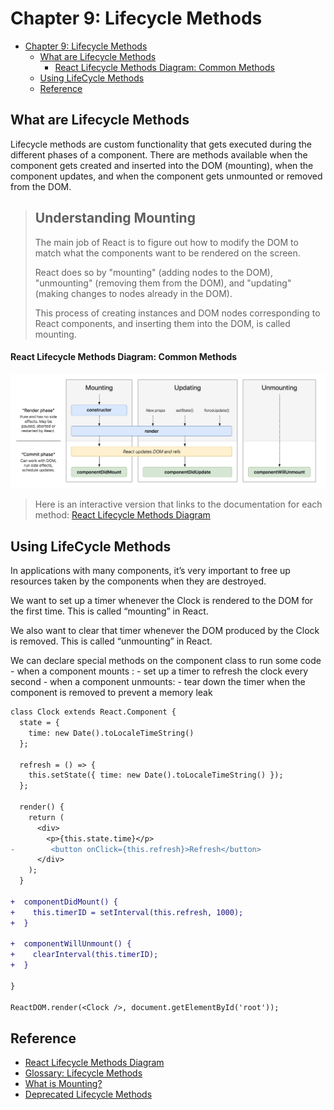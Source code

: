 # Chapter 9: Lifecycle Methods

- [Chapter 9: Lifecycle Methods](#chapter-9-lifecycle-methods)
  - [What are Lifecycle Methods](#what-are-lifecycle-methods)
      - [React Lifecycle Methods Diagram: Common Methods](#react-lifecycle-methods-diagram-common-methods)
  - [Using LifeCycle Methods](#using-lifecycle-methods)
  - [Reference](#reference)

## What are Lifecycle Methods

Lifecycle methods are custom functionality that gets executed during the different phases of a component. There are methods available when the component gets created and inserted into the DOM (mounting), when the component updates, and when the component gets unmounted or removed from the DOM.

> ## Understanding Mounting
>
> The main job of React is to figure out how to modify the DOM to match what the components want to be rendered on the screen.
>
> React does so by "mounting" (adding nodes to the DOM), "unmounting" (removing them from the DOM), and "updating" (making changes to nodes already in the DOM).
>
> This process of creating instances and DOM nodes corresponding to React components, and inserting them into the DOM, is called mounting.

#### React Lifecycle Methods Diagram: Common Methods

![React Lifecycle Methods Diagram: Common](./assets/React_lifecycle_methods_diagram-common.png)

> Here is an interactive version that links to the documentation for each method: [React Lifecycle Methods Diagram](http://projects.wojtekmaj.pl/react-lifecycle-methods-diagram/)

## Using LifeCycle Methods

In applications with many components, it’s very important to free up resources taken by the components when they are destroyed.

We want to set up a timer whenever the Clock is rendered to the DOM for the first time. This is called “mounting” in React.

We also want to clear that timer whenever the DOM produced by the Clock is removed. This is called “unmounting” in React.

We can declare special methods on the component class to run some code - when a component mounts : - set up a timer to refresh the clock every second - when a component unmounts: - tear down the timer when the component is removed to prevent a memory leak

```diff
class Clock extends React.Component {
  state = {
    time: new Date().toLocaleTimeString()
  };

  refresh = () => {
    this.setState({ time: new Date().toLocaleTimeString() });
  };

  render() {
    return (
      <div>
        <p>{this.state.time}</p>
-        <button onClick={this.refresh}>Refresh</button>
      </div>
    );
  }

+  componentDidMount() {
+    this.timerID = setInterval(this.refresh, 1000);
+  }

+  componentWillUnmount() {
+    clearInterval(this.timerID);
+  }

}

ReactDOM.render(<Clock />, document.getElementById('root'));
```

<!-- #### React Lifecycle Methods Diagram: All Methods

![React Lifecycle Methods Diagram: All](./assets/React_lifecycle_methods_diagram-all.png) -->

## Reference

- [React Lifecycle Methods Diagram](http://projects.wojtekmaj.pl/react-lifecycle-methods-diagram/)
- [Glossary: Lifecycle Methods](https://reactjs.org/docs/glossary.html#lifecycle-methods)
- [What is Mounting?](https://stackoverflow.com/questions/31556450/what-is-mounting-in-react-js/31559566#31559566)
- [Deprecated Lifecycle Methods](https://reactjs.org/blog/2018/03/27/update-on-async-rendering.html)

